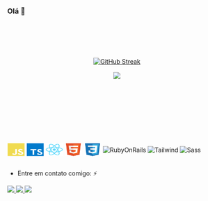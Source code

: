 ### Olá 👋

<!-- <picture>
  <source
    srcset="https://github-readme-stats.vercel.app/api?username=apoloislaio&show_icons=true&theme=dark"
    media="(prefers-color-scheme: dark)"
  />
  <source
    srcset="https://github-readme-stats.vercel.app/api?username=apoloislaio&show_icons=true"
    media="(prefers-color-scheme: light), (prefers-color-scheme: no-preference)"
  />
  <img src="https://github-readme-stats.vercel.app/api?username=apoloislaio&show_icons=true" />
</picture> -->

<br>
<br>

<br>
<br>

<div align="center">
  
[![GitHub Streak](https://github-readme-streak-stats.herokuapp.com?user=apoloislaio&theme=dark&locale=pt_BR&date_format=n%2Fj%5B%2FY%5D&card_width=900)](https://git.io/streak-stats)

</div>

<div  align="center" style="margin-bottom:100px">
   <!-- <img width=55% align="center"  src="https://github-readme-streak-stats.herokuapp.com?user=apoloislaio&theme=dark&mode=weekly" /> -->
  
  <img width=40% align="center" src="https://github-readme-stats-git-main-rafaelalexandrino.vercel.app/api/top-langs/?username=apoloislaio&show_icons=true&theme=dark&layout=compact" />

 </div>
 
 &nbsp;
 &nbsp;


<div style="display: inline_block"><br>
  <img align="center" alt="Js" height="30" width="40" src="https://raw.githubusercontent.com/devicons/devicon/master/icons/javascript/javascript-plain.svg">
  <img align="center" alt="Ts" height="30" width="40" src="https://raw.githubusercontent.com/devicons/devicon/master/icons/typescript/typescript-plain.svg">
  <img align="center" alt="React" height="30" width="40" src="https://raw.githubusercontent.com/devicons/devicon/master/icons/react/react-original.svg">
  <img align="center" alt="HTML" height="30" width="40" src="https://raw.githubusercontent.com/devicons/devicon/master/icons/html5/html5-original.svg">
  <img align="center" alt="CSS" height="30" width="40" src="https://raw.githubusercontent.com/devicons/devicon/master/icons/css3/css3-original.svg">
  <img align="center" alt="RubyOnRails" height="30" width="40" src="https://cdn.jsdelivr.net/gh/devicons/devicon@latest/icons/rails/rails-plain-wordmark.svg">
  <img align="center" alt="Tailwind" height="30" width="40" src="https://cdn.jsdelivr.net/gh/devicons/devicon@latest/icons/tailwindcss/tailwindcss-original-wordmark.svg">
  <img align="center" alt="Sass" height="30" width="40" src="https://cdn.jsdelivr.net/gh/devicons/devicon@latest/icons/sass/sass-original.svg">
</div>

 
  ##
 - Entre em contato comigo: ⚡
<div> 
  
  <a href="https://instagram.com/apoloislaiors" target="_blank">
    <img src="https://img.shields.io/badge/-Instagram-%23E4405F?style=for-the-badge&logo=instagram&logoColor=white" target="_blank">
  </a>
  
  <a href = "mailto:apoloislaio.dev@gmail.com">
    <img src="https://img.shields.io/badge/Gmail-D14836?style=for-the-badge&logo=gmail&logoColor=white" target="_blank">
  </a>
  <a href="https://www.linkedin.com/in/apolo-islaio-98ba85228/" target="_blank">
    <img src="https://img.shields.io/badge/-LinkedIn-%230077B5?style=for-the-badge&logo=linkedin&logoColor=white" target="_blank">
  </a> 
  
</div>
